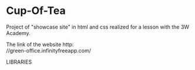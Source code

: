 # Cup-Of-Tea
Project of "showcase site" in html and css realized for a lesson with the 3W Academy.  

The link of the website http:<br/>
//green-office.infinityfreeapp.com/  

LIBRARIES 
